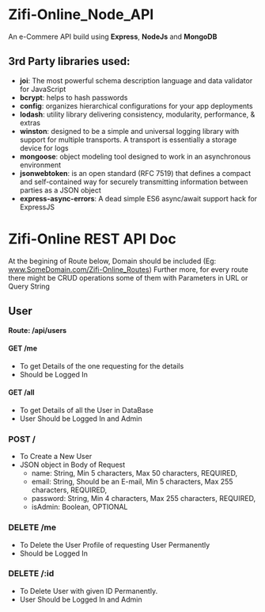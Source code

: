 # Zifi-Online_Node_API
An e-Commere API build using **Express**, **NodeJs** and **MongoDB**

## 3rd Party libraries used:
- **joi**:   The most powerful schema description language and data validator for JavaScript
- **bcrypt**:   helps to hash passwords
- **config**:   organizes hierarchical configurations for your app deployments
- **lodash**:   utility library delivering consistency, modularity, performance, & extras
- **winston**:   designed to be a simple and universal logging library with support for multiple transports. A transport is essentially a storage device for logs
- **mongoose**:  object modeling tool designed to work in an asynchronous environment
- **jsonwebtoken**:   is an open standard (RFC 7519) that defines a compact and self-contained way for securely transmitting information between parties as a JSON object
- **express-async-errors**:   A dead simple ES6 async/await support hack for ExpressJS



# Zifi-Online REST API Doc
At the begining of Route below, Domain should be included (Eg: www.SomeDomain.com/Zifi-Online_Routes)
Further more, for every route there might be CRUD operations some of them with Parameters in URL or Query String


## User
**Route:  /api/users**

#### GET /me
- To get Details of the one requesting for the details
- Should be Logged In

#### GET /all
- To get Details of all the User in DataBase
- User Should be Logged In and Admin

### POST / 
- To Create a New User
- JSON object in Body of Request
  - name: String, Min 5 characters, Max 50 characters, REQUIRED,
  - email: String, Should be an E-mail, Min 5 characters, Max 255 characters, REQUIRED,
  - password: String, Min 4 characters, Max 255 characters, REQUIRED,
  - isAdmin: Boolean, OPTIONAL

### DELETE /me
- To Delete the User Profile of requesting User Permanently
- Should be Logged In

### DELETE /:id 
- To Delete User with given ID Permanently.
- User Should be Logged In and Admin









